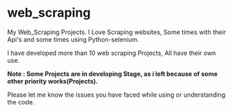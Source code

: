 # web_scraping
My Web_Scraping Projects. I Love Scraping websites, Some times with their Api's and some times using Python-selenium.

I have developed more than 10 web scraping Projects, All have their own use.

<b>Note : Some Projects are in developing Stage, as i left because of some other priority works(Projects).</b><br>

Please let me know the issues you have faced while using or understanding the code.
